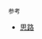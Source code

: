 



`参考`
* [思路](https://m.baidu.com/from=1012852y/bd_page_type=1/ssid=0/uid=0/pu=usm%401%2Csz%40224_220%2Cta%40iphone___3_537/baiduid=4C4249DFF62D0E2CB400D6692713C2C0/w=0_10_/t=iphone/l=3/tc?ref=www_iphone&lid=14513022425855152384&order=1&fm=alop&tj=www_normal_1_0_10_title&vit=osres&m=8&srd=1&cltj=cloud_title&asres=1&nt=wnor&title=%E6%B7%B1%E5%85%A5%E7%90%86%E8%A7%A3volatile-%E4%BC%98%E9%9B%85de%E6%96%87-%E5%8D%9A%E5%AE%A2%E5%9B%AD&dict=30&w_qd=IlPT2AEptyoA_yijI5ugDyo9ucNVeJIp-jO&sec=22593&di=3846f6fd16cb6a81&bdenc=1&nsrc=IlPT2AEptyoA_yixCFOxXnANedT62v3IEQGG_ytK1DK6mlrte4viZQRAXj05R8qMXlvzsyPQpt5Ywk_h_GMj8hl0wvQkfjS&clk_info=%7B%22srcid%22%3A%221599%22%2C%22tplname%22%3A%22www_normal%22%2C%22t%22%3A1500457324558%2C%22xpath%22%3A%22div-a-h3%22%7D&sfOpen=1)